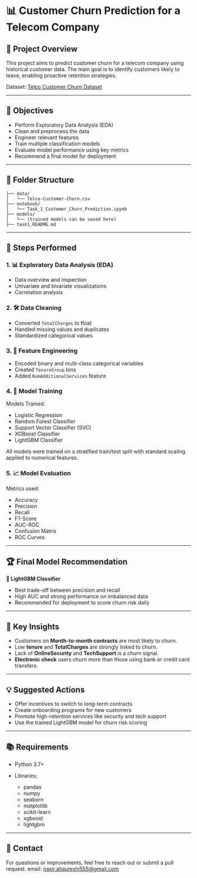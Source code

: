 # 📊 Customer Churn Prediction for a Telecom Company

## 📝 Project Overview

This project aims to predict customer churn for a telecom company using historical customer data. The main goal is to identify customers likely to leave, enabling proactive retention strategies.

Dataset: [Telco Customer Churn Dataset](https://www.kaggle.com/datasets/blastchar/telco-customer-churn)

---

## 🧠 Objectives

* Perform Exploratory Data Analysis (EDA)
* Clean and preprocess the data
* Engineer relevant features
* Train multiple classification models
* Evaluate model performance using key metrics
* Recommend a final model for deployment

---

## 📂 Folder Structure

```
├── data/
│   └── Telco-Customer-Churn.csv
├── notebook/
│   └── Task_1_Customer_Churn_Prediction.ipynb
├── models/
│   └── (trained models can be saved here)
├── task1_README.md
```

---

## 🧪 Steps Performed

### 1. 📊 Exploratory Data Analysis (EDA)

* Data overview and inspection
* Univariate and bivariate visualizations
* Correlation analysis

### 2. 🛠️ Data Cleaning

* Converted `TotalCharges` to float
* Handled missing values and duplicates
* Standardized categorical values

### 3. 🧬 Feature Engineering

* Encoded binary and multi-class categorical variables
* Created `TenureGroup` bins
* Added `NumAdditionalServices` feature

### 4. 🚂 Model Training

Models Trained:

* Logistic Regression
* Random Forest Classifier
* Support Vector Classifier (SVC)
* XGBoost Classifier
* LightGBM Classifier

All models were trained on a stratified train/test split with standard scaling applied to numerical features.

### 5. 📈 Model Evaluation

Metrics used:

* Accuracy
* Precision
* Recall
* F1-Score
* AUC-ROC
* Confusion Matrix
* ROC Curves

---

## 🏆 Final Model Recommendation

**🎯 LightGBM Classifier**

* Best trade-off between precision and recall
* High AUC and strong performance on imbalanced data
* Recommended for deployment to score churn risk daily

---

## 📌 Key Insights

* Customers on **Month-to-month contracts** are most likely to churn.
* Low **tenure** and **TotalCharges** are strongly linked to churn.
* Lack of **OnlineSecurity** and **TechSupport** is a churn signal.
* **Electronic check** users churn more than those using bank or credit card transfers.

---

## 💡 Suggested Actions

* Offer incentives to switch to long-term contracts
* Create onboarding programs for new customers
* Promote high-retention services like security and tech support
* Use the trained LightGBM model for churn risk scoring

---

## 📚 Requirements

* Python 3.7+
* Libraries:

  * pandas
  * numpy
  * seaborn
  * matplotlib
  * scikit-learn
  * xgboost
  * lightgbm

---

## 📧 Contact

For questions or improvements, feel free to reach out or submit a pull request.
email: nasir.aliqureshi555@gmail.com